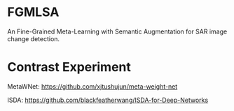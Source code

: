 # FGMLSA
An Fine-Grained Meta-Learning with Semantic Augmentation for SAR image change detection.

# Contrast Experiment
MetaWNet: https://github.com/xjtushujun/meta-weight-net

ISDA: https://github.com/blackfeatherwang/ISDA-for-Deep-Networks


